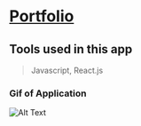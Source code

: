 # [Portfolio](https://portfolio-randyarbolaez0.vercel.app/)

## Tools used in this app

> Javascript, React.js

### Gif of Application

![Alt Text](./public/gif/mystview.gif)
